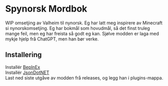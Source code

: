 ﻿# Spynorsk Mordbok
WIP omsetjing av Valheim til nynorsk.
Eg har latt meg inspirere av Minecraft si nynorskomsetjing.
Eg har bokmål som hovudmål, så det finst truleg mange feil, men eg har freista så godt eg kan.
Sjølve modden er laga med mykje hjelp frå ChatGPT, men han bør verke.
## Installering 
Installér [BepInEx](https://thunderstore.io/c/valheim/p/denikson/BepInExPack_Valheim/)  
Installér [JsonDotNET](https://thunderstore.io/c/valheim/p/ValheimModding/JsonDotNET/)  
Last ned siste utgåve av modden frå releases, og legg han i plugins-mappa. 